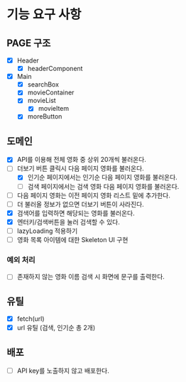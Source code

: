 # 기능 요구 사항

## PAGE 구조

- [x] Header
  - [x] headerComponent
- [x] Main
  - [x] searchBox
  - [x] movieContainer
  - [x] movieList
    - [x] movieItem
  - [x] moreButton

## 도메인

- [x] API를 이용해 전체 영화 중 상위 20개씩 불러온다.
- [ ] 더보기 버튼 클릭시 다음 페이지 영화를 불러온다.
  - [x] 인기순 페이지에서는 인기순 다음 페이지 영화를 불러온다.
  - [ ] 검색 페이지에서는 검색 영화 다음 페이지 영화를 불러온다.
- [ ] 다음 페이지 영화는 이전 페이지 영화 리스트 밑에 추가한다.
- [ ] 더 불러올 정보가 없으면 더보기 버튼이 사라진다.
- [x] 검색어를 입력하면 해당되는 영화를 불러온다.
- [x] 엔터키/검색버튼을 눌러 검색할 수 있다.
- [ ] lazyLoading 적용하기
- [ ] 영화 목록 아이템에 대한 Skeleton UI 구현

### 예외 처리

- [ ] 존재하지 않는 영화 이름 검색 시 화면에 문구를 출력한다.

## 유틸

- [x] fetch(url)
- [x] url 유틸 (검색, 인기순 총 2개)

## 배포

- [ ] API key를 노출하지 않고 배포한다.
